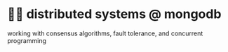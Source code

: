 # 👋🏽 distributed systems @ mongodb
working with consensus algorithms, fault tolerance, and concurrent programming

